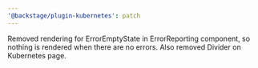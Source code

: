 ```yaml
---
'@backstage/plugin-kubernetes': patch
---
```


Removed rendering for ErrorEmptyState in ErrorReporting component, so nothing is rendered when there are no errors. Also removed Divider on Kubernetes page.
